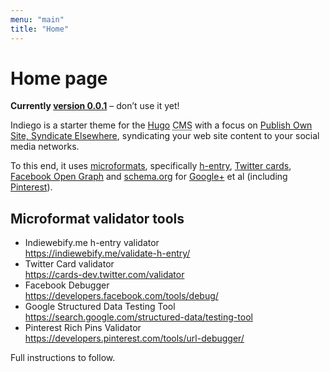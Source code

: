 ```yaml
---
menu: "main"
title: "Home"
---
```


# Home page

**Currently [version 0.0.1](https://github.com/growdigital/indiego/)** – don’t use it yet! 

Indiego is a starter theme for the [Hugo](https://gohugo.io/) <abbr title="Content Management System">CMS</abbr>
with a focus on [Publish Own Site, Syndicate Elsewhere](https://indieweb.org/POSSE), syndicating your web site content to your social media networks.

To this end, it uses [microformats](https://en.wikipedia.org/wiki/Microformat), specifically [h-entry](http://microformats.org/wiki/h-entry),  [Twitter cards](https://developer.twitter.com/en/docs/tweets/optimize-with-cards/overview/abouts-cards), [Facebook Open Graph](https://developers.facebook.com/docs/sharing/opengraph) and [schema.org](http://schema.org/docs/gs.html) for [Google+](https://developers.google.com/+/web/snippet/) et al (including [Pinterest](https://developers.pinterest.com/docs/rich-pins/articles/?)).

## Microformat validator tools

* Indiewebify.me h-entry validator  
  <https://indiewebify.me/validate-h-entry/>
* Twitter Card validator  
  <https://cards-dev.twitter.com/validator>
* Facebook Debugger  
  <https://developers.facebook.com/tools/debug/>
* Google Structured Data Testing Tool  
  <https://search.google.com/structured-data/testing-tool>
* Pinterest Rich Pins Validator  
  <https://developers.pinterest.com/tools/url-debugger/>

Full instructions to follow.